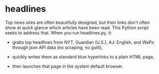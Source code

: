 # headlines
Top news sites are often beautifully designed, but their links don't often show at quick glance which articles have been read.
This Python script seeks to address that. When you run headlines.py, it:

   - grabs top headlines from NYT, Guardian (U.S.), AJ: English, and WaPo through json API data (no scraping, no guilt), 

   - quickly writes them as standard blue hyperlinks to a plain HTML page, 
      
   - then launches that page in the system default browser.
